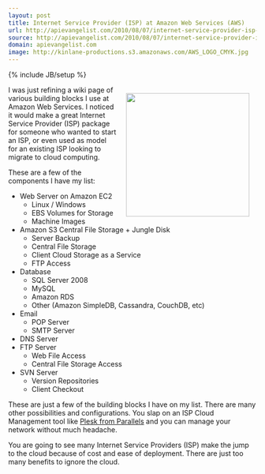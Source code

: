 ```yaml
---
layout: post
title: Internet Service Provider (ISP) at Amazon Web Services (AWS)
url: http://apievangelist.com/2010/08/07/internet-service-provider-isp-at-amazon-web-services-aws/
source: http://apievangelist.com/2010/08/07/internet-service-provider-isp-at-amazon-web-services-aws/
domain: apievangelist.com
image: http://kinlane-productions.s3.amazonaws.com/AWS_LOGO_CMYK.jpg
---
```

{% include JB/setup %}<p><img class="alignnone" style="padding: 15px;" title="Amazon Web Services" src="http://kinlane-productions.s3.amazonaws.com/AWS_LOGO_CMYK.jpg" alt="" width="250" align="right" />I was just refining a wiki page of various building blocks I use at Amazon Web Services. I noticed it would make a great Internet Service Provider (ISP) package for someone who wanted to start an ISP, or even used as model for an existing ISP looking to migrate to cloud computing.<p></p>
These are a few of the components I have my list:
<ul class="mainlist">
	<li>Web Server on Amazon EC2
<ul class="mainlist">
	<li>Linux / Windows</li>
	<li>EBS Volumes for Storage</li>
	<li>Machine Images</li>
</ul>
</li>
	<li>Amazon S3 Central File Storage + Jungle Disk
<ul class="mainlist">
	<li>Server Backup</li>
	<li>Central File Storage</li>
	<li>Client Cloud Storage as a Service</li>
	<li>FTP Access</li>
</ul>
</li>
	<li>Database
<ul class="mainlist">
	<li>SQL Server 2008</li>
	<li>MySQL</li>
	<li>Amazon RDS</li>
	<li>Other (Amazon SimpleDB, Cassandra, CouchDB, etc)</li>
</ul>
</li>
	<li>Email
<ul class="mainlist">
	<li>POP Server</li>
	<li>SMTP Server</li>
</ul>
</li>
	<li>DNS Server</li>
	<li>FTP Server
<ul class="mainlist">
	<li>Web File Access</li>
	<li>Central File Storage Access</li>
</ul>
</li>
	<li>SVN Server
<ul class="mainlist">
	<li>Version Repositories</li>
	<li>Client Checkout</li>
</ul>
</li>
</ul>
These are just a few of the building blocks I have on my list. There are many other possibilities and configurations. You slap on an ISP Cloud Management tool like <a href="http://www.parallels.com/store/plesk/" target="_blank">Plesk from Parallels</a> and you can manage your network without much headache.<p></p>
You are going to see many Internet Service Providers (ISP) make the jump to the cloud because of cost and ease of deployment. There are just too many benefits to ignore the cloud.
</p>
